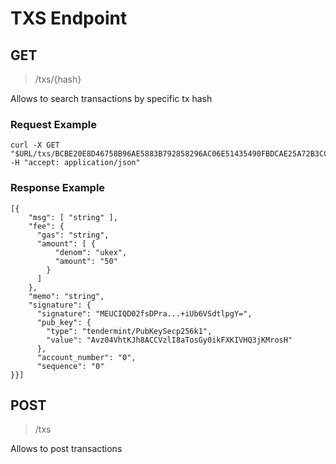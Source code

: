 # TXS Endpoint

## GET

> /txs/{hash}

Allows to search transactions by specific tx hash

### Request Example
```
curl -X GET "$URL/txs/BCBE20E8D46758B96AE5883B792858296AC06E51435490FBDCAE25A72B3CC76B" -H "accept: application/json"
```

### Response Example

```
[{
    "msg": [ "string" ],
    "fee": {
      "gas": "string",
      "amount": [ {
          "denom": "ukex",
          "amount": "50"
        }
      ]
    },
    "memo": "string",
    "signature": {
      "signature": "MEUCIQD02fsDPra...+iUb6VSdtlpgY=",
      "pub_key": {
        "type": "tendermint/PubKeySecp256k1",
        "value": "Avz04VhtKJh8ACCVzlI8aTosGy0ikFXKIVHQ3jKMrosH"
      },
      "account_number": "0",
      "sequence": "0"
}}]
```

## POST

> /txs

Allows to post transactions




